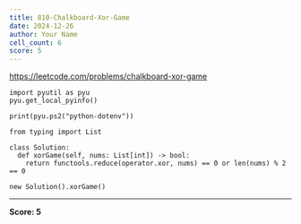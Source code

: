```yaml
---
title: 810-Chalkboard-Xor-Game
date: 2024-12-26
author: Your Name
cell_count: 6
score: 5
---
```


https://leetcode.com/problems/chalkboard-xor-game


```
import pyutil as pyu
pyu.get_local_pyinfo()
```


```
print(pyu.ps2("python-dotenv"))
```


```
from typing import List
```


```
class Solution:
  def xorGame(self, nums: List[int]) -> bool:
    return functools.reduce(operator.xor, nums) == 0 or len(nums) % 2 == 0
```


```
new Solution().xorGame()
```


---
**Score: 5**